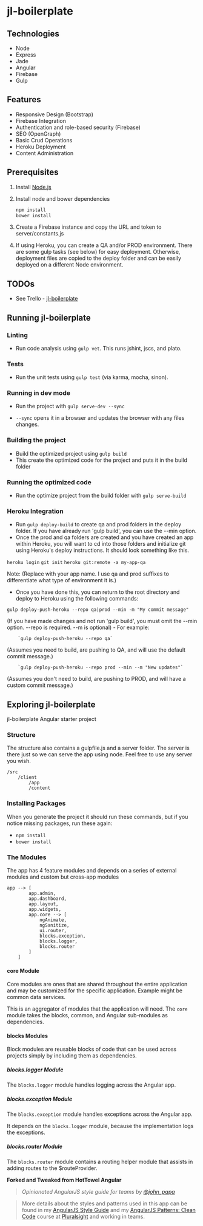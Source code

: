 # jl-boilerplate

## Technologies
- Node
- Express
- Jade
- Angular
- Firebase
- Gulp

## Features
- Responsive Design (Bootstrap)
- Firebase Integration
- Authentication and role-based security (Firebase)
- SEO (OpenGraph)
- Basic Crud Operations
- Heroku Deployment
- Content Administration

## Prerequisites

1. Install [Node.js](http://nodejs.org)

2. Install node and bower dependencies

    ```bash
    npm install
    bower install
    ```

3. Create a Firebase instance and copy the URL and token to server/constants.js

4. If using Heroku, you can create a QA and/or PROD environment. There are some gulp tasks (see below) for easy deployment. Otherwise, deployment files are copied to the deploy folder and can be easily deployed on a different Node environment.

## TODOs
 - See Trello - [jl-boilerplate](https://trello.com/b/nDgTYxdB/jl-boilerplate)

## Running jl-boilerplate

### Linting
 - Run code analysis using `gulp vet`. This runs jshint, jscs, and plato.

### Tests
 - Run the unit tests using `gulp test` (via karma, mocha, sinon).

### Running in dev mode
 - Run the project with `gulp serve-dev --sync`

 - `--sync` opens it in a browser and updates the browser with any files changes.

### Building the project
 - Build the optimized project using `gulp build`
 - This create the optimized code for the project and puts it in the build folder

### Running the optimized code
 - Run the optimize project from the build folder with `gulp serve-build`

### Heroku Integration
 - Run `gulp deploy-build` to create qa and prod folders in the deploy folder. If you have already run 'gulp build', you can use the --min option.
 - Once the prod and qa folders are created and you have created an app within Heroku, you will want to cd into those folders and initialize git using Heroku's deploy instructions. It should look something like this.

`heroku login`
`git init`
`heroku git:remote -a my-app-qa`

Note: (Replace with your app name. I use qa and prod suffixes to differentiate what type of environment it is.)
 - Once you have done this, you can return to the root directory and deploy to Heroku using the following commands:

`gulp deploy-push-heroku --repo qa|prod --min -m "My commit message"`

(If you have made changes and not run 'gulp build', you must omit the --min option. --repo is required. --m is optional)
    - For example:

        `gulp deploy-push-heroku --repo qa`

(Assumes you need to build, are pushing to QA, and will use the default commit message.)

        `gulp deploy-push-heroku --repo prod --min --m "New updates"`

(Assumes you don't need to build, are pushing to PROD, and will have a custom commit message.)

## Exploring jl-boilerplate
jl-boilerplate Angular starter project

### Structure
The structure also contains a gulpfile.js and a server folder. The server is there just so we can serve the app using node. Feel free to use any server you wish.

    /src
        /client
            /app
            /content

### Installing Packages
When you generate the project it should run these commands, but if you notice missing packages, run these again:

 - `npm install`
 - `bower install`

### The Modules
The app has 4 feature modules and depends on a series of external modules and custom but cross-app modules

```
app --> [
        app.admin,
        app.dashboard,
        app.layout,
        app.widgets,
        app.core --> [
            ngAnimate,
            ngSanitize,
            ui.router,
            blocks.exception,
            blocks.logger,
            blocks.router
        ]
    ]
```

#### core Module
Core modules are ones that are shared throughout the entire application and may be customized for the specific application. Example might be common data services.

This is an aggregator of modules that the application will need. The `core` module takes the blocks, common, and Angular sub-modules as dependencies.

#### blocks Modules
Block modules are reusable blocks of code that can be used across projects simply by including them as dependencies.

##### blocks.logger Module
The `blocks.logger` module handles logging across the Angular app.

##### blocks.exception Module
The `blocks.exception` module handles exceptions across the Angular app.

It depends on the `blocks.logger` module, because the implementation logs the exceptions.

##### blocks.router Module
The `blocks.router` module contains a routing helper module that assists in adding routes to the $routeProvider.

**Forked and Tweaked from HotTowel Angular**

>*Opinionated AngularJS style guide for teams by [@john_papa](//twitter.com/john_papa)*

>More details about the styles and patterns used in this app can be found in my [AngularJS Style Guide](https://github.com/johnpapa/angularjs-styleguide) and my [AngularJS Patterns: Clean Code](http://jpapa.me/ngclean) course at [Pluralsight](http://pluralsight.com/training/Authors/Details/john-papa) and working in teams.

